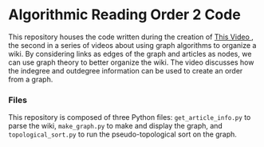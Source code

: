 <h1>Algorithmic Reading Order 2 Code</h1>

This repository houses the code written during the creation of <a href="https://youtu.be/nav-5TD5G9M"> This Video </a>, the second in a series of videos about using graph algorithms to organize a wiki. By considering links as edges of the graph and articles as nodes, we can use graph theory to better organize the wiki. The video discusses how the indegree and outdegree information can be used to create an order from a graph.

<h3>Files</h3>

This repository is composed of three Python files: `get_article_info.py` to parse the wiki, `make_graph.py` to make and display the graph, and `topological_sort.py` to run the pseudo-topological sort on the graph.
